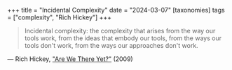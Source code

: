 +++
title = "Incidental Complexity"
date = "2024-03-07"
[taxonomies]
tags = ["complexity", "Rich Hickey"]
+++

> Incidental complexity: the complexity that arises from the way our tools work, from the ideas that embody our tools, from the ways our tools don't work, from the ways our approaches don't work.

— Rich Hickey, ["Are We There Yet?"][1] (2009)

[1]: https://www.infoq.com/presentations/Are-We-There-Yet-Rich-Hickey/
